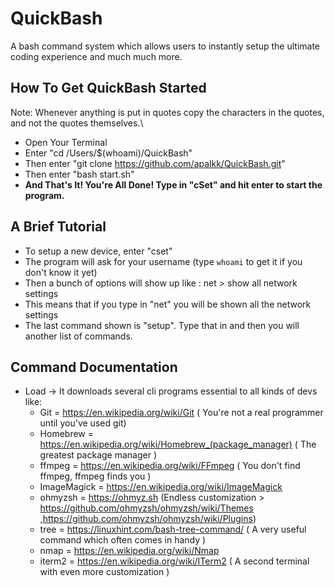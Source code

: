 # QuickBash
A bash command system which allows users to instantly setup the ultimate coding experience and much much more.

## How To Get QuickBash Started
Note: Whenever anything is put in quotes copy the characters in the quotes, and not the quotes themselves.\

* Open Your Terminal
* Enter "cd /Users/$(whoami)/QuickBash"
* Then enter "git clone https://github.com/apalkk/QuickBash.git"
* Then enter "bash start.sh"
* **And That's It! You're All Done! Type in "cSet" and hit enter to start the program.**

## A Brief Tutorial
* To setup a new device, enter "cset"
* The program will ask for your username (type ```whoami``` to get it if you don't know it yet)
* Then a bunch of options will show up like : net > show all network settings
* This means that if you type in "net" you will be shown all the network settings
* The last command shown is "setup". Type that in and then you will another list of commands. 

## Command Documentation
* Load -> It downloads several cli programs essential to all kinds of devs like:
    *  Git = https://en.wikipedia.org/wiki/Git ( You're not a real programmer until you've used git)
    *  Homebrew = https://en.wikipedia.org/wiki/Homebrew_(package_manager) ( The greatest package manager )
    *  ffmpeg = https://en.wikipedia.org/wiki/FFmpeg ( You don't find ffmpeg, ffmpeg finds you )
    *  ImageMagick = https://en.wikipedia.org/wiki/ImageMagick
    *  ohmyzsh = https://ohmyz.sh (Endless customization > https://github.com/ohmyzsh/ohmyzsh/wiki/Themes ,https://github.com/ohmyzsh/ohmyzsh/wiki/Plugins)
    *  tree = https://linuxhint.com/bash-tree-command/ ( A very useful command which often comes in handy )
    *  nmap = https://en.wikipedia.org/wiki/Nmap
    *  iterm2 = https://en.wikipedia.org/wiki/ITerm2 ( A second terminal with even more customization )
